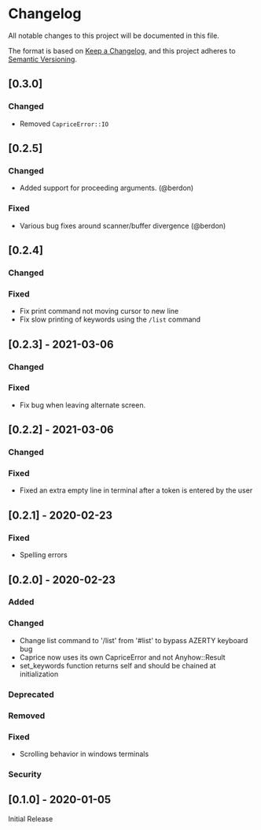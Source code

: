 # Changelog

All notable changes to this project will be documented in this file.

The format is based on [Keep a Changelog](https://keepachangelog.com/en/1.0.0/),
and this project adheres to [Semantic Versioning](https://semver.org/spec/v2.0.0.html).

## [0.3.0]

### Changed

- Removed `CapriceError::IO`

## [0.2.5]

### Changed

- Added support for proceeding arguments. (@berdon)

### Fixed

- Various bug fixes around scanner/buffer divergence (@berdon)

## [0.2.4]

### Changed

### Fixed

- Fix print command not moving cursor to new line
- Fix slow printing of keywords using the `/list` command

## [0.2.3] - 2021-03-06

### Changed

### Fixed

- Fix bug when leaving alternate screen.

## [0.2.2] - 2021-03-06

### Changed

### Fixed

- Fixed an extra empty line in terminal after a token is entered by the user

## [0.2.1] - 2020-02-23

### Fixed

- Spelling errors

## [0.2.0] - 2020-02-23

### Added

### Changed

- Change list command to '/list' from '#list' to bypass AZERTY keyboard bug
- Caprice now uses its own CapriceError and not Anyhow::Result
- set_keywords function returns self and should be chained at initialization

### Deprecated

### Removed

### Fixed

- Scrolling behavior in windows terminals

### Security

## [0.1.0] - 2020-01-05

Initial Release
